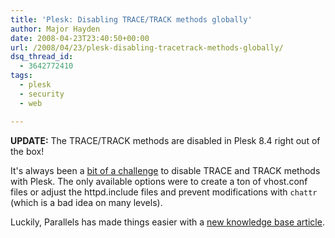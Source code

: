 ```yaml
---
title: 'Plesk: Disabling TRACE/TRACK methods globally'
author: Major Hayden
date: 2008-04-23T23:40:50+00:00
url: /2008/04/23/plesk-disabling-tracetrack-methods-globally/
dsq_thread_id:
  - 3642772410
tags:
  - plesk
  - security
  - web

---
```

**UPDATE:** The TRACE/TRACK methods are disabled in Plesk 8.4 right out of the box!

It's always been a [bit of a challenge][1] to disable TRACE and TRACK methods with Plesk. The only available options were to create a ton of vhost.conf files or adjust the httpd.include files and prevent modifications with `chattr` (which is a bad idea on many levels).

Luckily, Parallels has made things easier with a [new knowledge base article][2].

 [1]: http://rackerhacker.com/2007/08/28/apache-disable-trace-and-track-methods/
 [2]: http://kb.parallels.com/en/4638
